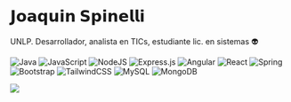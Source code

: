 # 𝗝𝗼𝗮𝗾𝘂𝗶𝗻 𝗦𝗽𝗶𝗻𝗲𝗹𝗹𝗶

UNLP. Desarrollador, analista en TICs, estudiante lic. en sistemas 👽

![Java](https://img.shields.io/badge/Java-b5363b.svg?logo=eclipseide&logoColor=white)
![JavaScript](https://img.shields.io/badge/JavaScript-bf9d02.svg?logo=javascript&logoColor=white)
![NodeJS](https://img.shields.io/badge/Node.js-3a752b?logo=node.js&logoColor=white)
![Express.js](https://img.shields.io/badge/Express.js-404d59.svg?logo=express&logoColor=white)
![Angular](https://img.shields.io/badge/Angular-DD0031.svg?logo=angular&logoColor=white)
![React](https://img.shields.io/badge/React-1b1b1b.svg?logo=react&logoColor=aqua)
![Spring](https://img.shields.io/badge/Spring-67944a.svg?logo=spring&logoColor=white)
![Bootstrap](https://img.shields.io/badge/Bootstrap-8511FA.svg?logo=bootstrap&logoColor=white)
![TailwindCSS](https://img.shields.io/badge/Tailwind-3887b2.svg?logo=tailwind-css&logoColor=white)
![MySQL](https://img.shields.io/badge/MySQL-333940.svg?logo=mysql&logoColor=white)
![MongoDB](https://img.shields.io/badge/MongoDB-188037.svg?logo=mongodb&logoColor=white)

![](https://komarev.com/ghpvc/?username=joakospinelli&color=6533a9)
